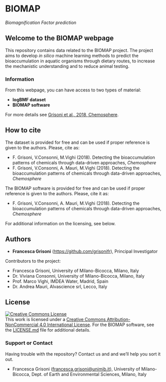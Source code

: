 # BIOMAP 
*Biomagnification Factor prediction*

## Welcome to the BIOMAP webpage

This repository contains data related to the BIOMAP project.
The project aims to develop *in silico* machine learning methods to predict the bioaccumulation in aquatic organisms through dietary routes, to increase the mechanistic understanding and to reduce animal testing. 


### Information

From this webpage, you can have access to two types of material: 
* **logBMF dataset** 
* **BIOMAP software**

For more details see [Grisoni et al., 2018, Chemosphere](https://guides.github.com/features/mastering-markdown/).

## How to cite

The dataset is provided for free and can be used if proper reference is given to the authors. 
Please, cite as:

* F. Grisoni, V.Consonni, M.Vighi (2018). Detecting the bioaccumulation patterns of chemicals through data-driven approaches, *Chemosphere*
* F. Grisoni, V.Consonni, A. Mauri, M.Vighi (2018). Detecting the bioaccumulation patterns of chemicals through data-driven approaches, *Chemosphere*

The BIOMAP software is provided for free and can be used if proper reference is given to the authors. 
Please, cite it as:
* F. Grisoni, V.Consonni, A. Mauri, M.Vighi (2018). Detecting the bioaccumulation patterns of chemicals through data-driven approaches, *Chemosphere*

For additional information on the licensing, see below. 

## Authors

* **Francesca Grisoni** (https://github.com/grisonifr), Principal Investigator

Contributors to the project:
* Francesca Grisoni, University of Milano-Bicocca, Milano, Italy 
* Dr. Viviana Consonni, University of Milano-Bicocca, Milano, Italy
* Prof. Marco Vighi, IMDEA Water, Madrid, Spain
* Dr. Andrea Mauri, Alvascience srl, Lecco, Italy

## License

<a rel="license" href="http://creativecommons.org/licenses/by-nc/4.0/"><img alt="Creative Commons License" style="border-width:0" src="https://i.creativecommons.org/l/by-nc/4.0/88x31.png" /></a><br />This work is licensed under a <a rel="license" href="http://creativecommons.org/licenses/by-nc/4.0/">Creative Commons Attribution-NonCommercial 4.0 International License</a>.
For the BIOMAP software, see the [LICENSE.md](LICENSE.md) file for additional details. 

### Support or Contact

Having trouble with the repository? 
Contact us and and we’ll help you sort it out.

* Francesca Grisoni (francesca.grisoni@unimib.it), University of Milano-Bicocca, Dept. of Earth and Environmental Sciences, Milano, Italy
